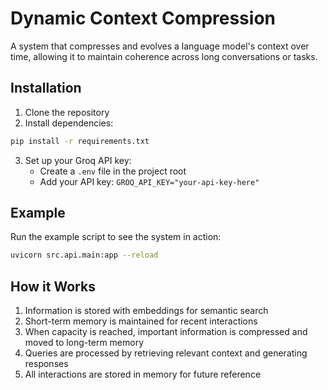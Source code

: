 # Dynamic Context Compression

A system that compresses and evolves a language model's context over time, allowing it to maintain coherence across long conversations or tasks.


## Installation

1. Clone the repository
2. Install dependencies:
```bash
pip install -r requirements.txt
```

3. Set up your Groq API key:
   - Create a `.env` file in the project root
   - Add your API key: `GROQ_API_KEY="your-api-key-here"`


## Example

Run the example script to see the system in action:
```bash
uvicorn src.api.main:app --reload
```


## How it Works

1. Information is stored with embeddings for semantic search
2. Short-term memory is maintained for recent interactions
3. When capacity is reached, important information is compressed and moved to long-term memory
4. Queries are processed by retrieving relevant context and generating responses
5. All interactions are stored in memory for future reference 
